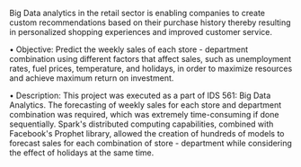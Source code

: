 Big Data analytics in the retail sector is enabling companies to create custom recommendations based on their purchase history thereby resulting in personalized shopping experiences and improved customer service. 

• Objective: Predict the weekly sales of each store - department combination using different factors that affect sales, such as unemployment rates, fuel prices, temperature, and holidays, in order to maximize resources and achieve maximum return on investment.

• Description: This project was executed as a part of IDS 561: Big Data Analytics. The forecasting of weekly sales for each store and department combination was required, which was extremely time-consuming if done sequentially. Spark's distributed computing capabilities, combined with Facebook's Prophet library, allowed the creation of hundreds of models to forecast sales for each combination of store - department while considering the effect of holidays at the same time.

